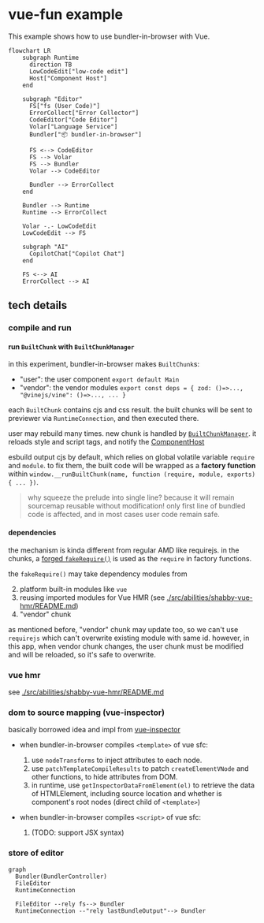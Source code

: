 # vue-fun example

This example shows how to use bundler-in-browser with Vue.

```mermaid
flowchart LR
    subgraph Runtime
      direction TB
      LowCodeEdit["low-code edit"]
      Host["Component Host"]
    end

    subgraph "Editor"
      FS["fs (User Code)"]
      ErrorCollect["Error Collector"]
      CodeEditor["Code Editor"]
      Volar["Language Service"]
      Bundler["📦 bundler-in-browser"]

      FS <--> CodeEditor
      FS --> Volar
      FS --> Bundler
      Volar --> CodeEditor

      Bundler --> ErrorCollect
    end

    Bundler --> Runtime
    Runtime --> ErrorCollect

    Volar -.- LowCodeEdit
    LowCodeEdit --> FS

    subgraph "AI"
      CopilotChat["Copilot Chat"]
    end

    FS <--> AI
    ErrorCollect --> AI
```

## tech details

### compile and run

#### run `BuiltChunk` with `BuiltChunkManager`

in this experiment, bundler-in-browser makes `BuiltChunk`s:

- "user": the user component `export default Main`
- "vendor": the vendor modules `export const deps = { zod: ()=>..., "@vinejs/vine": ()=>..., ... }`

each `BuiltChunk` contains cjs and css result. the built chunks will be sent to previewer via `RuntimeConnection`, and then executed there.

user may rebuild many times. new chunk is handled by [`BuiltChunkManager`](./src/preview-runtime/runtime-handler.ts).
it reloads style and script tags, and notify the [ComponentHost](./src/preview-runtime/ComponentHost.vue)

esbuild output cjs by default, which relies on global volatile variable `require` and `module`. to fix them, the built code will be wrapped as a **factory function** within `window.__runBuiltChunk(name, function (require, module, exports) { ... })`.

> why squeeze the prelude into single line? because it will remain sourcemap reusable without modification! only first line of bundled code is affected, and in most cases user code remain safe.

#### dependencies

the mechanism is kinda different from regular AMD like requirejs. in the chunks, a [forged `fakeRequire()`](./src/preview-runtime/runtime-handler.ts) is used as the `require` in factory functions.

the `fakeRequire()` may take dependency modules from

2. platform built-in modules like `vue`
3. reusing imported modules for Vue HMR (see [./src/abilities/shabby-vue-hmr/README.md](./src/abilities/shabby-vue-hmr/README.md))
1. "vendor" chunk

as mentioned before, "vendor" chunk may update too, so we can't use `requirejs` which can't overwrite existing module with same id. however, in this app, when vendor chunk changes, the user chunk must be modified and will be reloaded, so it's safe to overwrite.

### vue hmr

see [./src/abilities/shabby-vue-hmr/README.md](./src/abilities/shabby-vue-hmr/README.md)

### dom to source mapping (vue-inspector)

basically borrowed idea and impl from [vue-inspector](https://github.com/webfansplz/vite-plugin-vue-inspector/blob/main/packages/core/src/compiler/template.ts)

- when bundler-in-browser compiles `<template>` of vue sfc:

  1. use `nodeTransforms` to inject attributes to each node.
  2. use `patchTemplateCompileResults` to patch `createElementVNode` and other functions, to hide attributes from DOM.
  3. in runtime, use `getInspectorDataFromElement(el)` to retrieve the data of HTMLElement, including source location and whether is component's root nodes (direct child of `<template>`)

- when bundler-in-browser compiles `<script>` of vue sfc:

  1. (TODO: support JSX syntax)

### store of editor

```mermaid
graph
  Bundler(BundlerController)
  FileEditor
  RuntimeConnection

  FileEditor --rely fs--> Bundler
  RuntimeConnection --"rely lastBundleOutput"--> Bundler
```
